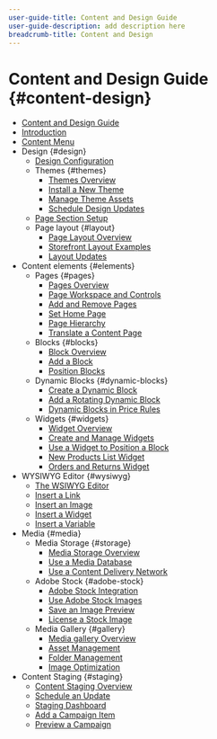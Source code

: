 ```yaml
---
user-guide-title: Content and Design Guide
user-guide-description: add description here
breadcrumb-title: Content and Design
---
```


# Content and Design Guide {#content-design}

- [Content and Design Guide](guide-overview.md)
- [Introduction](introduction.md)
- [Content Menu](content-menu.md)
- Design {#design}
  - [Design Configuration](configuration.md)
  - Themes {#themes}
    - [Themes Overview](themes.md)
    - [Install a New Theme](theme-install.md)
    - [Manage Theme Assets](theme-assets.md)
    - [Schedule Design Updates](schedule.md)
  - [Page Section Setup](page-setup.md)
  - Page layout {#layout}
    - [Page Layout Overview](page-layout.md)
    - [Storefront Layout Examples](page-layout-examples.md)
    - [Layout Updates](layout-updates.md)
- Content elements {#elements}
  - Pages {#pages}
    - [Pages Overview](pages.md)
    - [Page Workspace and Controls](pages-workspace.md)
    - [Add and Remove Pages](page-add.md)
    - [Set Home Page](page-home-new.md)
    - [Page Hierarchy](page-hierarchy.md)
    - [Translate a Content Page](page-translate.md)
  - Blocks {#blocks}
    - [Block Overview](blocks.md)
    - [Add a Block](block-add.md)
    - [Position Blocks](block-position.md)
  - Dynamic Blocks {#dynamic-blocks}
    - [Create a Dynamic Block](dynamic-blocks.md)
    - [Add a Rotating Dynamic Block](dynamic-blocks-rotate.md)
    - [Dynamic Blocks in Price Rules](dynamic-blocks-price-rules.md)
  - Widgets {#widgets}
    - [Widget Overview](widgets.md)
    - [Create and Manage Widgets](widget-create.md)
    - [Use a Widget to Position a Block](widget-static-block.md)
    - [New Products List Widget](widget-new-products-list.md)
    - [Orders and Returns Widget](widget-orders-returns.md)
- WYSIWYG Editor {#wysiwyg}
  - [The WSIWYG Editor](editor.md)
  - [Insert a Link](editor-insert-link.md)
  - [Insert an Image](editor-insert-image.md)
  - [Insert a Widget](editor-widget.md)
  - [Insert a Variable](editor-insert-variable.md)
- Media {#media}
  - Media Storage {#storage}
    - [Media Storage Overview](media-storage.md)
    - [Use a Media Database](media-storage-database.md)
    - [Use a Content Delivery Network](media-storage-content-delivery-network.md)
  - Adobe Stock {#adobe-stock}
    - [Adobe Stock Integration](adobe-stock.md)
    - [Use Adobe Stock Images](adobe-stock-manage.md)
    - [Save an Image Preview](adobe-stock-save-preview.md)
    - [License a Stock Image](adobe-stock-license-image.md)
  - Media Gallery {#gallery}
    - [Media gallery Overview](media-gallery.md)
    - [Asset Management](media-gallery-asset-management.md)
    - [Folder Management](media-gallery-folder-management.md)
    - [Image Optimization](media-gallery-image-optimization.md)
- Content Staging {#staging}
  - [Content Staging Overview](content-staging.md)
  - [Schedule an Update](content-staging-scheduled-update.md)
  - [Staging Dashboard](content-staging-dashboard.md)
  - [Add a Campaign Item](content-staging-add-item.md)
  - [Preview a Campaign](content-staging-preview.md)